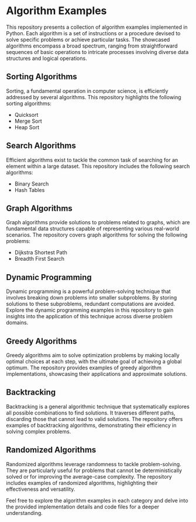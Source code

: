 # Algorithm Examples

This repository presents a collection of algorithm examples implemented in Python. Each algorithm is a set of instructions or a procedure devised to solve specific problems or achieve particular tasks. The showcased algorithms encompass a broad spectrum, ranging from straightforward sequences of basic operations to intricate processes involving diverse data structures and logical operations.

## Sorting Algorithms

Sorting, a fundamental operation in computer science, is efficiently addressed by several algorithms. This repository highlights the following sorting algorithms:

- Quicksort
- Merge Sort
- Heap Sort

## Search Algorithms

Efficient algorithms exist to tackle the common task of searching for an element within a large dataset. This repository includes the following search algorithms:

- Binary Search
- Hash Tables

## Graph Algorithms

Graph algorithms provide solutions to problems related to graphs, which are fundamental data structures capable of representing various real-world scenarios. The repository covers graph algorithms for solving the following problems:

- Dijkstra Shortest Path
- Breadth First Search

## Dynamic Programming

Dynamic programming is a powerful problem-solving technique that involves breaking down problems into smaller subproblems. By storing solutions to these subproblems, redundant computations are avoided. Explore the dynamic programming examples in this repository to gain insights into the application of this technique across diverse problem domains.

## Greedy Algorithms

Greedy algorithms aim to solve optimization problems by making locally optimal choices at each step, with the ultimate goal of achieving a global optimum. The repository provides examples of greedy algorithm implementations, showcasing their applications and approximate solutions.

## Backtracking

Backtracking is a general algorithmic technique that systematically explores all possible combinations to find solutions. It traverses different paths, discarding those that cannot lead to valid solutions. The repository offers examples of backtracking algorithms, demonstrating their efficiency in solving complex problems.

## Randomized Algorithms

Randomized algorithms leverage randomness to tackle problem-solving. They are particularly useful for problems that cannot be deterministically solved or for improving the average-case complexity. The repository includes examples of randomized algorithms, highlighting their effectiveness and versatility.

Feel free to explore the algorithm examples in each category and delve into the provided implementation details and code files for a deeper understanding.

